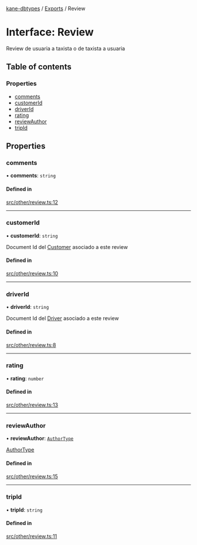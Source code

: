 [kane-dbtypes](../README.md) / [Exports](../modules.md) / Review

# Interface: Review

Review de usuaria a taxista o de taxista a usuaria

## Table of contents

### Properties

- [comments](Review.md#comments)
- [customerId](Review.md#customerid)
- [driverId](Review.md#driverid)
- [rating](Review.md#rating)
- [reviewAuthor](Review.md#reviewauthor)
- [tripId](Review.md#tripid)

## Properties

### comments

• **comments**: `string`

#### Defined in

[src/other/review.ts:12](https://github.com/gatitolabs/kane-dbtypes/blob/e33ffb5/src/other/review.ts#L12)

___

### customerId

• **customerId**: `string`

Document Id del [Customer](Customer.md) asociado a este review

#### Defined in

[src/other/review.ts:10](https://github.com/gatitolabs/kane-dbtypes/blob/e33ffb5/src/other/review.ts#L10)

___

### driverId

• **driverId**: `string`

Document Id del [Driver](Driver.md) asociado a este review

#### Defined in

[src/other/review.ts:8](https://github.com/gatitolabs/kane-dbtypes/blob/e33ffb5/src/other/review.ts#L8)

___

### rating

• **rating**: `number`

#### Defined in

[src/other/review.ts:13](https://github.com/gatitolabs/kane-dbtypes/blob/e33ffb5/src/other/review.ts#L13)

___

### reviewAuthor

• **reviewAuthor**: [`AuthorType`](../modules.md#authortype)

[AuthorType](../modules.md#authortype)

#### Defined in

[src/other/review.ts:15](https://github.com/gatitolabs/kane-dbtypes/blob/e33ffb5/src/other/review.ts#L15)

___

### tripId

• **tripId**: `string`

#### Defined in

[src/other/review.ts:11](https://github.com/gatitolabs/kane-dbtypes/blob/e33ffb5/src/other/review.ts#L11)
